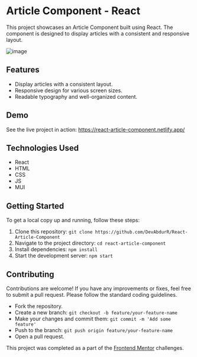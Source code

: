 # Article Component - React

This project showcases an Article Component built using React. The component is designed to display articles with a consistent and responsive layout.

![image](https://github.com/DevAbdurR/React-Article-Component/assets/112758727/71bedf2e-febb-4086-9219-532722a47da9)


## Features

- Display articles with a consistent layout.
- Responsive design for various screen sizes.
- Readable typography and well-organized content.

## Demo

See the live project in action: https://react-article-component.netlify.app/

## Technologies Used

- React
- HTML
- CSS
- JS
- MUI

## Getting Started

To get a local copy up and running, follow these steps:

1. Clone this repository: `git clone https://github.com/DevAbdurR/React-Article-Component`
2. Navigate to the project directory: `cd react-article-component`
3. Install dependencies: `npm install`
4. Start the development server: `npm start`


## Contributing

Contributions are welcome! If you have any improvements or fixes, feel free to submit a pull request. Please follow the standard coding guidelines.

- Fork the repository.
- Create a new branch: `git checkout -b feature/your-feature-name`
- Make your changes and commit them: `git commit -m 'Add some feature'`
- Push to the branch: `git push origin feature/your-feature-name`
- Open a pull request.


This project was completed as a part of the [Frontend Mentor](https://www.frontendmentor.io/) challenges. 
